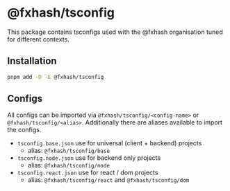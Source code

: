 # @fxhash/tsconfig

This package contains tsconfigs used with the @fxhash organisation tuned for different contexts.

## Installation

```sh
pnpm add -D -E @fxhash/tsconfig
```

## Configs

All configs can be imported via `@fxhash/tsconfig/<config-name>` or `@fxhash/tsconfig/<alias>`. Additionally there are aliases available to import the configs.

- `tsconfig.base.json` use for universal (client + backend) projects
  - alias: `@fxhash/tsconfig/base`
- `tsconfig.node.json` use for backend only projects
  - alias: `@fxhash/tsconfig/node`
- `tsconfig.react.json` use for react / dom projects
  - alias: `@fxhash/tsconfig/react` and `@fxhash/tsconfig/dom`
